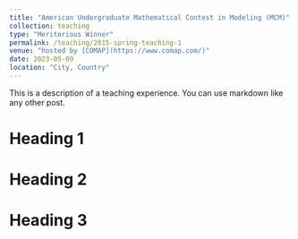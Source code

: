 ```yaml
---
title: "American Undergraduate Mathematical Contest in Modeling (MCM)"
collection: teaching
type: "Meritorious Winner"
permalink: /teaching/2015-spring-teaching-1
venue: "hosted by [COMAP](https://www.comap.com/)"
date: 2023-05-09
location: "City, Country"
---
```


This is a description of a teaching experience. You can use markdown like any other post.

Heading 1
======

Heading 2
======

Heading 3
======
